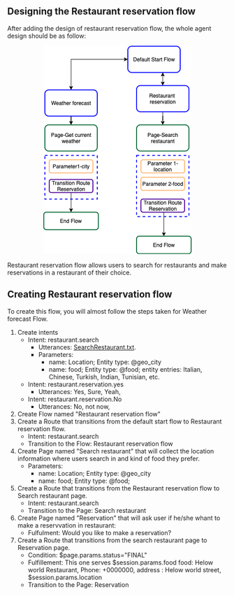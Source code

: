 ## Designing the Restaurant reservation flow 
After adding the design of restaurant reservation flow, the whole agent design should be as follow: 

<p align="center">
  <img src="images/Restaurant-search-flow.png">
</p>

Restaurant reservation flow  allows users to search for restaurants and make reservations in a restaurant of their choice. 
## Creating Restaurant reservation flow 
To create this flow, you will almost follow the steps taken for Weather forecast Flow. 
1. Create intents 
   - Intent: restaurant.search
     - Utterances: [SearchRestaurant.txt](https://github.com/hayo03/Dialogflow-CX-Start-Tutorial/blob/main/intents/SearchRestaurant.txt).
     - Parameters: 
        - name: Location; Entity type: @geo_city
        - name: food; Entity type: @food; entity entries: Italian, Chinese, Turkish, Indian, Tunisian, etc.
   - Intent: restaurant.reservation.yes
     - Utterances: Yes, Sure, Yeah, 
   - Intent: restaurant.reservation.No
     - Utterances: No, not now, 
2. Create Flow named "Restaurant reservation flow"
3. Create a Route that transitions from the default start flow to Restaurant reservation flow. 
      - Intent: restaurant.search
      - Transition to the Flow: Restaurant reservation flow
2. Create Page named "Search restaurant" that will collect the location information where users search in and kind of food they prefer. 
    - Parameters: 
        - name: Location; Entity type: @geo_city
        - name: food; Entity type: @food; 
4. Create a Route that transitions from the Restaurant reservation flow to Search restaurant page. 
      - Intent: restaurant.search
      - Transition to the Page: Search restaurant
 5. Create Page named "Reservation" that will ask user if he/she whant to make a reservvation in restaurant:
      - Fulfulment: Would you like to make a reservation? 
 4. Create a Route that transitions from the search restaurant page to Reservation page. 
      - Condition: $page.params.status="FINAL"
      - Fulfillement:  This one serves $session.params.food food: Helow world Restaurant, Phone: +0000000, address : Helow world street, $session.params.location
      - Transition to the Page: Reservation

